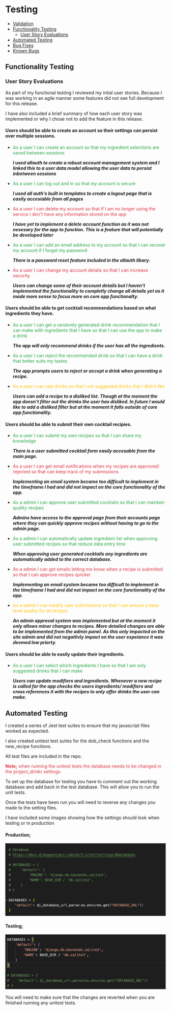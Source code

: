 # **Testing** 

* [Validation](#Validation)
* [Functionality Testing](#functionality-testing)
    * [User Story Evaluations](#user-story-valuations)
* [Automated Testing](#automated-testing)
* [Bug Fixes](#bug-fixes)
* [Known Bugs](#known-bugs)


## Functionality Testing



### User Story Evaluations

As part of my functional testing I reviewed my intial user stories. Because I was working in an agile manner some features did not see full development for this release.

I have also included a brief summary of how each user story was implemented or why I chose not to add the feature in this release. 

#### **Users should be able to create an account so their settings can persist over multiple sessions.** 
* <span style='color:#28a745;'>As a user I can create an account so that my ingredient selections are saved between sessions</span>

    __*I used allauth to create a robust account management system and I linked this to a user data model allowing the user data to persist inbetween sessions*__

* <span style='color:#28a745;'>As a user I can log out and in so that my account is secure</span>

    __*I used all auth's built in templates to create a logout page that is easily accesiable from all pages*__

* <span style='color:#dc3545;'>As a user I can delete my account so that if I am no longer using the service I don't have any information stored on the app</span>
    
    __*I have yet to implement a delete account function as it was not nesesary for the app to function. This is a feature that will potentially be developed later*__

* <span style='color:#28a745;'>As a user I can add an email address to my account so that I can recover my account if I forget my password</span>

    __*There is a password reset feature included in the allauth libary.*__

* <span style='color:#dc3545;'>As a user I can change my account details so that I can increase security</span>

    __*Users can change some of their account details but I haven't implemented the functionality to completly change all details yet as it made more sense to focus more on core app functionalty.*__

#### **Users should be able to get cocktail recommendations based on what ingredients they have.**

* <span style='color:#28a745;'>As a user I can get a randomly generated drink recommendation that I can make with ingredients that I have so that I can use the app to make a drink</span>

    __*The app will only recommend drinks if the user has all the ingredients.*__
* <span style='color:#28a745;'>As a user I can reject the recommended drink so that I can have a drink that better suits my tastes</span>

    __*The app prompts users to reject or accept a drink when generating a recipe.*__

* <span style='color:#ffc107;'>As a user I can rate drinks so that I not suggested drinks that I didn't like</span>

    __*Users can add a recipe to a disliked list. Though at the moment the app doesn't filter out the drinks the user has disliked. In future I would like to add a disliked filter but at the moment it falls outside of core app functionality.*__

#### **Users should be able to submit their own cocktail recipies.** 

* <span style='color:#28a745;'>As a user I can submit my own recipes so that I can share my knowledge

    __*There is a user submitted cocktail form easily accesable from the main page.*__

* <span style='color:#dc3545;'>As a user I can get email notifications when my recipes are approved/ rejected so that can keep track of my submissions</span>

    __*Implementing an email system became too difficult to implement in the timeframe I had and did not impact on the core functionality of the app.*__
* <span style='color:#28a745;'>As a admin I can approve user submitted cocktails so that I can maintain quality recipes</span>    

    __*Admins have access to the approval page from their accounts page where they can quickly approve recipes without having to go to the admin page.*__

* <span style='color:#28a745;'>As a admin I can automatically update ingredient list when approving user submitted recipes so that reduce data entry time</span>

    __*When approving user generated cocktails any ingredients are automatically added to the correct database.*__
* <span style='color:#dc3545;'>As a admin I can get emails letting me know when a recipe is submitted so that I can approve recipes quicker</span>

    __*Implementing an email system became too difficult to implement in the timeframe I had and did not impact on the core functionality of the app.*__

* <span style='color:#ffc107;'>As a admin I can modify user submissions so that I can ensure a base level quality for all recipes</span>

    __*An admin approval system was implemented but at the moment it only allows minor changes to recipes. More detailed changes are able to be implemented from the admin panel. As this only impacted on the site admin and did not negaitivly impact on the user expeiance it was deemed low priorty.*__

#### **Users should be able to easily update their ingredients.**

* <span style='color:#28a745;'>As a user I can select which ingredients I have so that I am only suggested drinks that I can make</span>

    __*Users can update modifiers and ingredients. Whenever a new recipe is called for the app checks the users ingredients/ modifiers and cross references it with the recipes to only offer drinks the user can make.*__

## Automated Testing

I created a series of Jest test suites to ensure that my javascript files worked as expected. 

I also created unitest test suites for the dob_check functions and the new_recipe functions.

All test files are included in the repo. 

<span style='color:#dc3545;'> **Note;** when running the unitest tests the database needs to be changed in the project_drinkr settings.</span> 

To set up the database for testing you have to comment out the working database and add back in the test database. This will allow you to run the unit tests. 

Once the tests have been run you will need to reverse any changes you made to the setting files. 

I have included some images showing how the settings should look when testing or in production 

#### **Production;**

![database change 1](./static/images/database-change-1.png) 

#### **Testing;**

![database change 2](./static/images/database-change-2.png) 

You will need to make sure that the changes are reverted when you are finished running any unitest tests. 

